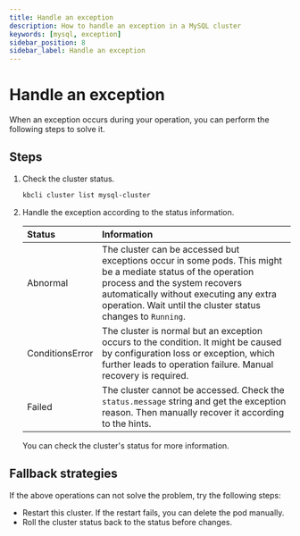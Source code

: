 ```yaml
---
title: Handle an exception
description: How to handle an exception in a MySQL cluster
keywords: [mysql, exception]
sidebar_position: 8
sidebar_label: Handle an exception
---
```


# Handle an exception

When an exception occurs during your operation, you can perform the following steps to solve it.

## Steps

1. Check the cluster status.

    ```bash
    kbcli cluster list mysql-cluster
    ```

2. Handle the exception according to the status information.

    | **Status**       | **Information** |
    | :---             | :---            |
    | Abnormal         | The cluster can be accessed but exceptions occur in some pods. This might be a mediate status of the operation process and the system recovers automatically without executing any extra operation. Wait until the cluster status changes to `Running`. |
    | ConditionsError  | The cluster is normal but an exception occurs to the condition. It might be caused by configuration loss or exception, which further leads to operation failure. Manual recovery is required. |
    | Failed | The cluster cannot be accessed. Check the `status.message` string and get the exception reason. Then manually recover it according to the hints. |

    You can check the cluster's status for more information.

## Fallback strategies

If the above operations can not solve the problem, try the following steps:

- Restart this cluster. If the restart fails, you can delete the pod manually.
- Roll the cluster status back to the status before changes.
